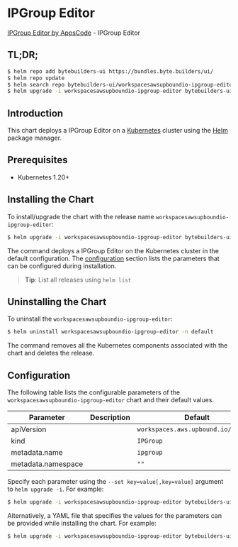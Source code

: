 # IPGroup Editor

[IPGroup Editor by AppsCode](https://byte.builders) - IPGroup Editor

## TL;DR;

```bash
$ helm repo add bytebuilders-ui https://bundles.byte.builders/ui/
$ helm repo update
$ helm search repo bytebuilders-ui/workspacesawsupboundio-ipgroup-editor --version=v0.4.18
$ helm upgrade -i workspacesawsupboundio-ipgroup-editor bytebuilders-ui/workspacesawsupboundio-ipgroup-editor -n default --create-namespace --version=v0.4.18
```

## Introduction

This chart deploys a IPGroup Editor on a [Kubernetes](http://kubernetes.io) cluster using the [Helm](https://helm.sh) package manager.

## Prerequisites

- Kubernetes 1.20+

## Installing the Chart

To install/upgrade the chart with the release name `workspacesawsupboundio-ipgroup-editor`:

```bash
$ helm upgrade -i workspacesawsupboundio-ipgroup-editor bytebuilders-ui/workspacesawsupboundio-ipgroup-editor -n default --create-namespace --version=v0.4.18
```

The command deploys a IPGroup Editor on the Kubernetes cluster in the default configuration. The [configuration](#configuration) section lists the parameters that can be configured during installation.

> **Tip**: List all releases using `helm list`

## Uninstalling the Chart

To uninstall the `workspacesawsupboundio-ipgroup-editor`:

```bash
$ helm uninstall workspacesawsupboundio-ipgroup-editor -n default
```

The command removes all the Kubernetes components associated with the chart and deletes the release.

## Configuration

The following table lists the configurable parameters of the `workspacesawsupboundio-ipgroup-editor` chart and their default values.

|     Parameter      | Description |                    Default                     |
|--------------------|-------------|------------------------------------------------|
| apiVersion         |             | <code>workspaces.aws.upbound.io/v1beta1</code> |
| kind               |             | <code>IPGroup</code>                           |
| metadata.name      |             | <code>ipgroup</code>                           |
| metadata.namespace |             | <code>""</code>                                |


Specify each parameter using the `--set key=value[,key=value]` argument to `helm upgrade -i`. For example:

```bash
$ helm upgrade -i workspacesawsupboundio-ipgroup-editor bytebuilders-ui/workspacesawsupboundio-ipgroup-editor -n default --create-namespace --version=v0.4.18 --set apiVersion=workspaces.aws.upbound.io/v1beta1
```

Alternatively, a YAML file that specifies the values for the parameters can be provided while
installing the chart. For example:

```bash
$ helm upgrade -i workspacesawsupboundio-ipgroup-editor bytebuilders-ui/workspacesawsupboundio-ipgroup-editor -n default --create-namespace --version=v0.4.18 --values values.yaml
```
